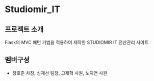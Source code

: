 # Studiomir_IT

## 프로젝트 소개
Flask의 MVC 패턴 기법을 적용하여 제작한 STUDIOMIR IT 전산관리 사이트

## 멤버구성
- 장호준 차장, 심재선 팀장, 고재혁 사원, 노지연 사원
